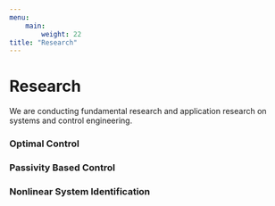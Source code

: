 ```yaml
---
menu:
    main:
        weight: 22
title: "Research"
---
```


# Research

We are conducting fundamental research and application research on systems and control engineering.

### Optimal Control
### Passivity Based Control
### Nonlinear System Identification